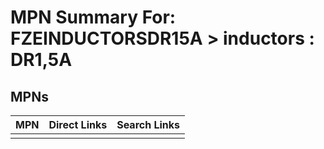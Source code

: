 



# MPN Summary For: FZEINDUCTORSDR15A > inductors : DR1,5A

## MPNs
  

|MPN|Direct Links|Search Links|
| :--- | :--- | :--- |
||||
